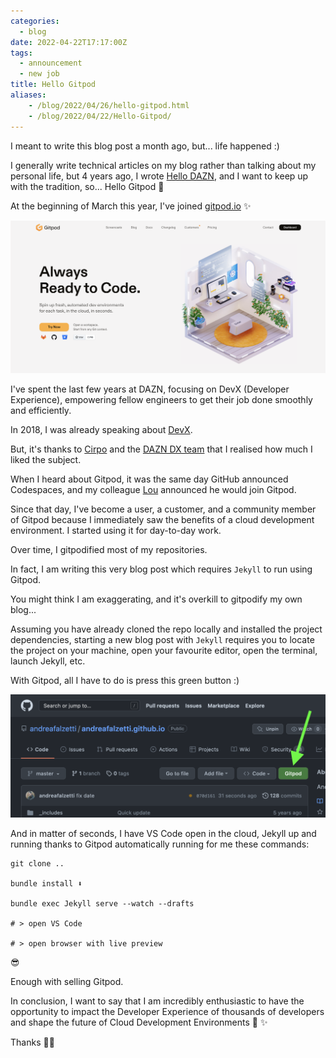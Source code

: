 ```yaml
---
categories:
  - blog
date: 2022-04-22T17:17:00Z
tags:
  - announcement
  - new job
title: Hello Gitpod
aliases:
    - /blog/2022/04/26/hello-gitpod.html
    - /blog/2022/04/22/Hello-Gitpod/
---
```


I meant to write this blog post a month ago, but... life happened :)

I generally write technical articles on my blog rather than talking about my personal life, but 4 years ago, I wrote [Hello DAZN](https://andreafalzetti.github.io/blog/2017/11/01/hello-dazn.html), and I want to keep up with the tradition, so... Hello Gitpod 🧡

At the beginning of March this year, I've joined [gitpod.io](https://gitpod.io) ✨

![gitpod](/img/2022/gitpod.png)

I've spent the last few years at DAZN, focusing on DevX (Developer Experience), empowering fellow engineers to get their job done smoothly and efficiently.

In 2018, I was already speaking about [DevX](https://andreafalzetti.github.io/blog/2018/10/25/10-tools-to-boost-your-developer-experience.html).

But, it's thanks to [Cirpo](https://uk.linkedin.com/in/cirpo) and the [DAZN DX team](https://medium.com/dazn-tech/developer-experience-dx-at-dazn-e6de9a0208d2) that I realised how much I liked the subject.

When I heard about Gitpod, it was the same day GitHub announced Codespaces, and my colleague [Lou](https://uk.linkedin.com/in/loujaybee) announced he would join Gitpod.

Since that day, I've become a user, a customer, and a community member of Gitpod because I immediately saw the benefits of a cloud development environment. I started using it for day-to-day work.

Over time, I gitpodified most of my repositories.

In fact, I am writing this very blog post which requires `Jekyll` to run using Gitpod.

You might think I am exaggerating, and it's overkill to gitpodify my own blog...

Assuming you have already cloned the repo locally and installed the project dependencies, starting a new blog post with `Jekyll` requires you to locate the project on your machine, open your favourite editor, open the terminal, launch Jekyll, etc. 

With Gitpod, all I have to do is press this green button :)

![gitpod-btn](/img/2022/blog-gitpod-btn.png)

And in matter of seconds, I have VS Code open in the cloud, Jekyll up and running thanks to Gitpod automatically running for me these commands:

```shell
git clone ..

bundle install ⬇️

bundle exec Jekyll serve --watch --drafts

# > open VS Code

# > open browser with live preview
```

😎

Enough with selling Gitpod.

In conclusion, I want to say that I am incredibly enthusiastic to have the opportunity to impact the Developer Experience of thousands of developers and shape the future of Cloud Development Environments 🧡 ✨

Thanks 🙏👋
